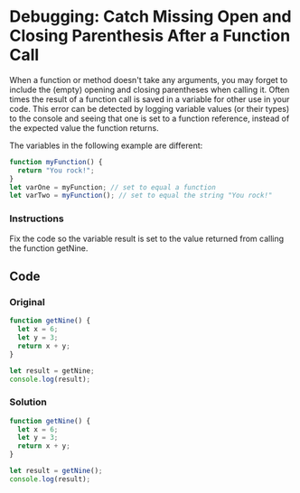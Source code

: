 # Debugging: Catch Missing Open and Closing Parenthesis After a Function Call

When a function or method doesn't take any arguments, you may forget to include the (empty) opening and closing parentheses when calling it. Often times the result of a function call is saved in a variable for other use in your code. This error can be detected by logging variable values (or their types) to the console and seeing that one is set to a function reference, instead of the expected value the function returns.

The variables in the following example are different:

```javascript
function myFunction() {
  return "You rock!";
}
let varOne = myFunction; // set to equal a function
let varTwo = myFunction(); // set to equal the string "You rock!"
```


### Instructions

Fix the code so the variable result is set to the value returned from calling the function getNine.

## Code

### Original

```javascript
function getNine() {
  let x = 6;
  let y = 3;
  return x + y;
}

let result = getNine;
console.log(result);
```

### Solution

```javascript
function getNine() {
  let x = 6;
  let y = 3;
  return x + y;
}

let result = getNine();
console.log(result);
```
